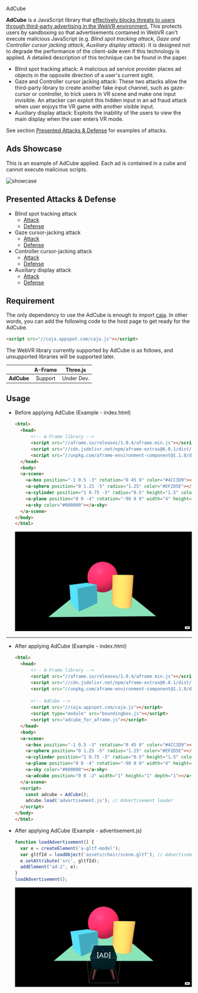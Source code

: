 AdCube

**AdCube** is a JavaScript library that <u>effectively blocks threats to users through third-party advertising in the WebVR environment.</u> This protects users by sandboxing so that advertisements contained in WebVR can't execute malicious JavaScript (e.g. *Blind spot tracking attack*, *Gaze and Controller cursor jacking attack*, *Auxiliary display attack*). It is designed not to degrade the performance of the client-side even if this technology is applied. A detailed description of this technique can be found in the paper.

- Blind spot tracking attack: A malicious ad service provider places ad objects in the opposite direction of a user's current sight.
- Gaze and Controller cursor jacking attack: These two attacks allow the third-party library to create another fake input channel, such as gaze-cursor or controller, to trick users in VR scene and make one input invisible. An attacker can exploit this hidden input in an ad fraud attack when user enjoys the VR game with another visible input. 
- Auxiliary display attack: Exploits the inability of the users to view the main display when the user enters VR mode.

See section [Presented Attacks & Defense](#presented-attacks--defense) for examples of attacks.

## Ads Showcase

This is an example of AdCube applied. Each ad is contained in a cube and cannot execute malicious scripts.

![showcase](img/showcase.gif)

## Presented Attacks & Defense

- Blind spot tracking attack
  - [Attack](https://youtu.be/7xcAkiX_brw)
  - [Defense](https://youtu.be/kW04seT-4Lc)
- Gaze cursor-jacking attack
  - [Attack](https://youtu.be/umqaHUSicIA)
  - [Defense](https://youtu.be/SDEnxrnRa1A)
- Controller cursor-jacking attack
  - [Attack](https://youtu.be/HsqU-4XHoqk)
  - [Defense](https://youtu.be/0kJTQBjZh7A)
- Auxiliary display attack
  - [Attack](https://youtu.be/_dOay_Bg2g8)
  - [Defense](https://youtu.be/zvZoHa7FYD4)

## Requirement

The only dependency to use the AdCube is enough to import [caja](https://developers.google.com/caja). In other words, you can add the following code to the host page to get ready for the AdCube.

```html
<script src="//caja.appspot.com/caja.js"></script>
```

The WebVR library currently supported by AdCube is as follows, and unsupported libraries will be supported later.

|            | A-Frame |  Three.js  |
| :--------: | :-----: | :--------: |
| **AdCube** | Support | Under Dev. |

## Usage

- Before applying AdCube (Example - index.html)

  ```html
  <html>
    <head>
        <!-- A-Frame library -->
        <script src="//aframe.io/releases/1.0.4/aframe.min.js"></script>
        <script src="//cdn.jsdelivr.net/npm/aframe-extras@6.0.1/dist/aframe-extras.min.js"></script>
        <script src="//unpkg.com/aframe-environment-component@1.1.0/dist/aframe-environment-component.min.js"></script>
    </head>
    <body>
    <a-scene>
      <a-box position="-1 0.5 -3" rotation="0 45 0" color="#4CC3D9"></a-box>
      <a-sphere position="0 1.25 -5" radius="1.25" color="#EF2D5E"></a-sphere>
      <a-cylinder position="1 0.75 -3" radius="0.5" height="1.5" color="#FFC65D"></a-cylinder>
      <a-plane position="0 0 -4" rotation="-90 0 0" width="4" height="4" color="#7BC8A4"></a-plane>>
      <a-sky color="#000000"></a-sky>
    </a-scene>
  </body>
  </html>
  ```

  ![adcube_before](img/adcube_before.png)

---

- After applying AdCube (Example - index.html)

  ```html
  <html>
    <head>
        <!-- A-Frame library -->
        <script src="//aframe.io/releases/1.0.4/aframe.min.js"></script>
        <script src="//cdn.jsdelivr.net/npm/aframe-extras@6.0.1/dist/aframe-extras.min.js"></script>
        <script src="//unpkg.com/aframe-environment-component@1.1.0/dist/aframe-environment-component.min.js"></script>

        <!-- AdCube -->
        <script src="//caja.appspot.com/caja.js"></script>
        <script type="module" src="boundingbox.js"></script>
        <script src="adcube_for_aframe.js"></script>
    </head>
    <body>
    <a-scene>
      <a-box position="-1 0.5 -3" rotation="0 45 0" color="#4CC3D9"></a-box>
      <a-sphere position="0 1.25 -5" radius="1.25" color="#EF2D5E"></a-sphere>
      <a-cylinder position="1 0.75 -3" radius="0.5" height="1.5" color="#FFC65D"></a-cylinder>
      <a-plane position="0 0 -4" rotation="-90 0 0" width="4" height="4" color="#7BC8A4"></a-plane>
      <a-sky color="#000000"></a-sky>
      <a-adcube position="0 0 -2" width="1" height="1" depth="1"></a-adcube>
    </a-scene>
    <script>
      const adcube = AdCube();
      adcube.load('advertisement.js'); // Advertisement loader
    </script>
  </body>
  </html>
  ```

- After applying AdCube (Example - advertisement.js)

  ```javascript
  function loadAdvertisement() {
    var e = createElement('a-gltf-model');
    var gltfId = loadObject('assets/chair/scene.gltf'); // Advertisement object path
    e.setAttribute('src', gltfId);
    addElement("ad-1", e);
  }
  loadAdvertisement();
  ```

  ![adcube_after](img/adcube_after.png)
